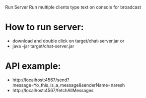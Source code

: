 Run Server
Run multiple clients
type text on console for broadcast

How to run server:
===
* download and double click on target/chat-server.jar
or
* java -jar target/chat-server.jar

API example:
==

* http://localhost:4567/send?message=Yo_this_is_a_message&senderName=naresh
* http://localhost:4567/fetchAllMessages